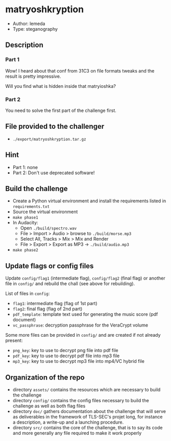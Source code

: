 # matryoshkryption
* Author: lemeda
* Type: steganography

## Description

### Part 1
Wow! I heard about that conf from 31C3 on file formats tweaks and the result is pretty impressive.

Will you find what is hidden inside that matryioshka?


### Part 2
You need to solve the first part of the challenge first.


## File provided to the challenger
* `./export/matryoshkryption.tar.gz`

## Hint
* Part 1: none
* Part 2: Don't use deprecated software!

## Build the challenge
* Create a Python virtual environment and install the requirements listed in `requirements.txt`
* Source the virtual environment
* `make phase1`
* In Audacity:
    * Open `./build/spectro.wav`
    * File > Import > Audio > browse to `./build/morse.mp3`
    * Select All, Tracks > Mix > Mix and Render
    * File > Export > Export as MP3 → `./build/audio.mp3`
* `make phase2`

## Update flags or config files
Update `config/flag1` (intermediate flag), `config/flag2` (final flag) or another file in `config/` and rebuild the chall (see above for rebuilding).

List of files in `config`:
* `flag1`: intermediate flag (flag of 1st part)
* `flag2`: final flag (flag of 2nd part)
* `pdf_template`: template text used for generating the music score (pdf document)
* `vc_passphrase`: decryption passphrase for the VeraCrypt volume

Some more files can be provided in `config/` and are created if not already present:
* `png_key`: key to use to decrypt png file into pdf file
* `pdf_key`: key to use to decrypt pdf file into mp3 file
* `mp3_key`: key to use to decrypt mp3 file into mp4/VC hybrid file


## Organization of the repo

* directory `assets/` contains the resources which are necessary to build the
    challenge
* directory `config/` contains the config files necessary to build the challenge
    as well as both flag files
* directory `doc/` gathers documentation about the challenge that will serve as
    deliverables in the framework of TLS-SEC's projet long,
    for instance a description, a write-up and a launching procedure.
* directory `src/` contains the core of the challenge, that is to say its
    code and more generally any file required to make it work properly
